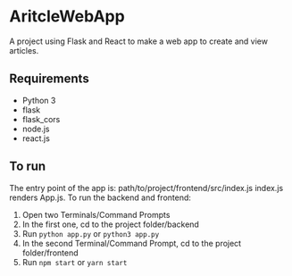 # AritcleWebApp
A project using Flask and React to make a web app to create and view articles.

## Requirements
- Python 3
- flask
- flask_cors
- node.js
- react.js

## To run
The entry point of the app is: path/to/project/frontend/src/index.js
index.js renders App.js.
To run the backend and frontend:
1. Open two Terminals/Command Prompts
2. In the first one, cd to the project folder/backend
3. Run `python app.py` or `python3 app.py`
4. In the second Terminal/Command Prompt, cd to the project folder/frontend
5. Run `npm start` or `yarn start`

